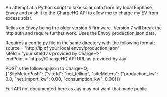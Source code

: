 An attempt at a Python script to take solar data from my local Enphase Envoy and push it to the ChargeHQ API to allow me to charge my EV from excess solar.  

Relies on Envoy being the older version 5 firmware. Version 7 will break the http auth and require further work. Uses the Envoy production.json data.  

Requires a config.py file in the same directory with the following format;  
source = 'http://ip of your local envoy/production.json'  
siteId = 'your siteId as provided by ChargeH>'  
endPoint = 'https://ChargeHQ API URL as provided by Jay'  

POST's the following json to ChargeHQ;  
{"SiteMeterPush": {"siteId": "not_telling", "siteMeters": {"production_kw": 0.0, "net_import_kw": 0.00, "consumption_kw": 0.00}}}  

Full API not documented here as Jay may not want that made public  



